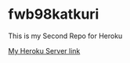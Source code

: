 # fwb98katkuri

This is my Second Repo for Heroku

[My Heroku Server link](https://fwb98katkuri.herokuapp.com/)
